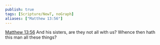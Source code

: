 ```yaml
---
publish: true
tags: [Scripture/NewT, noGraph]
aliases: ["Matthew 13:56"]
---
```

[Matthew 13:56](https://churchofjesuschrist.org/study/scriptures/nt/matt/13?lang=eng&id=p56#p56) And his sisters, are they not all with us? Whence then hath this man all these things?
